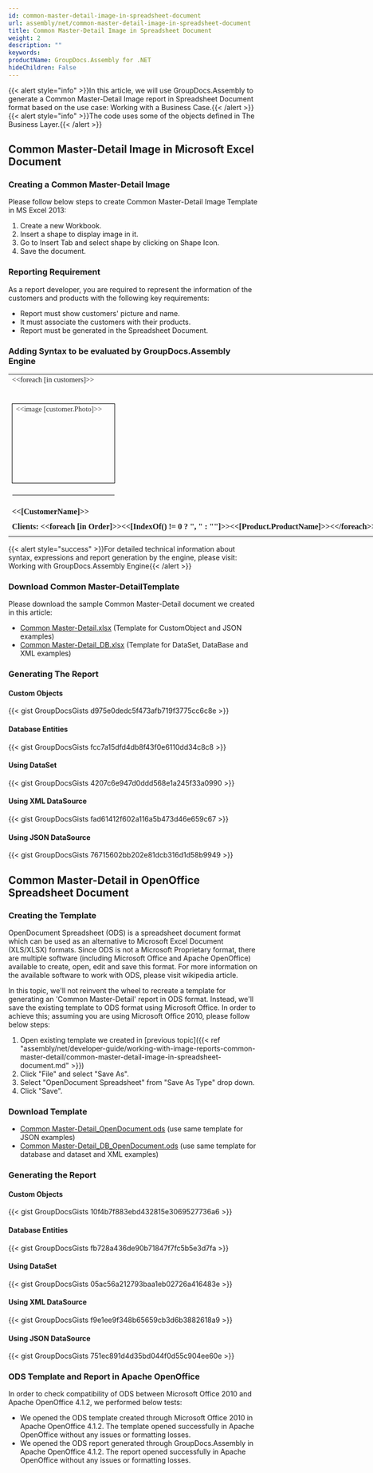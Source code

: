 ```yaml
---
id: common-master-detail-image-in-spreadsheet-document
url: assembly/net/common-master-detail-image-in-spreadsheet-document
title: Common Master-Detail Image in Spreadsheet Document
weight: 2
description: ""
keywords: 
productName: GroupDocs.Assembly for .NET
hideChildren: False
---
```

{{< alert style="info" >}}In this article, we will use GroupDocs.Assembly to generate a Common Master-Detail Image report in Spreadsheet Document format based on the use case: Working with a Business Case.{{< /alert >}}{{< alert style="info" >}}The code uses some of the objects defined in The Business Layer.{{< /alert >}}

## Common Master-Detail Image in Microsoft Excel Document

### Creating a Common Master-Detail Image

Please follow below steps to create Common Master-Detail Image Template in MS Excel 2013:

1.  Create a new Workbook.
2.  Insert a shape to display image in it.
3.  Go to Insert Tab and select shape by clicking on Shape Icon.
4.  Save the document.

### Reporting Requirement

As a report developer, you are required to represent the information of the customers and products with the following key requirements:

*   Report must show customers' picture and name.
*   It must associate the customers with their products.
*   Report must be generated in the Spreadsheet Document.

### Adding Syntax to be evaluated by GroupDocs.Assembly Engine

<table cellspacing="0" cellpadding="0" style="border-collapse: collapse; margin-left: 0pt; width: 722.9pt;"><tbody><tr style="height: 15pt;"><td style="padding-left: 5.4pt; padding-right: 5.4pt; vertical-align: middle; width: 142pt;"><p style="margin-top: 0pt; margin-right: 0pt; margin-bottom: 0pt; margin-left: 0pt;"><span style="font-family: Calibri; font-size: 11pt;">&lt;&lt;</span><span style="font-family: Calibri; font-size: 11pt;">foreach</span><span style="font-family: Calibri; font-size: 11pt;"> [in customers]&gt;&gt;</span></p></td><td style="padding-left: 5.4pt; padding-right: 5.4pt; vertical-align: bottom; width: 38pt;"><p style="margin-top: 0pt; margin-right: 0pt; margin-bottom: 0pt; margin-left: 0pt;"><span style="font-family: Calibri; font-size: 11pt;">&nbsp;</span></p></td><td style="padding-left: 5.4pt; padding-right: 5.4pt; vertical-align: bottom; width: 38pt;"><p style="margin-top: 0pt; margin-right: 0pt; margin-bottom: 0pt; margin-left: 0pt;"><span style="font-family: Calibri; font-size: 11pt;">&nbsp;</span></p></td><td style="padding-left: 5.4pt; padding-right: 5.4pt; vertical-align: bottom; width: 38pt;"><p style="margin-top: 0pt; margin-right: 0pt; margin-bottom: 0pt; margin-left: 0pt;"><span style="font-family: Calibri; font-size: 11pt;">&nbsp;</span></p></td><td style="padding-left: 5.4pt; padding-right: 5.4pt; vertical-align: bottom; width: 38pt;"><p style="margin-top: 0pt; margin-right: 0pt; margin-bottom: 0pt; margin-left: 0pt;"><span style="font-family: Calibri; font-size: 11pt;">&nbsp;</span></p></td><td style="padding-left: 5.4pt; padding-right: 5.4pt; vertical-align: bottom; width: 38pt;"><p style="margin-top: 0pt; margin-right: 0pt; margin-bottom: 0pt; margin-left: 0pt;"><span style="font-family: Calibri; font-size: 11pt;">&nbsp;</span></p></td><td style="padding-left: 5.4pt; padding-right: 5.4pt; vertical-align: bottom; width: 38pt;"><p style="margin-top: 0pt; margin-right: 0pt; margin-bottom: 0pt; margin-left: 0pt;"><span style="font-family: Calibri; font-size: 11pt;">&nbsp;</span></p></td><td style="padding-left: 5.4pt; padding-right: 5.4pt; vertical-align: bottom; width: 38pt;"><p style="margin-top: 0pt; margin-right: 0pt; margin-bottom: 0pt; margin-left: 0pt;"><span style="font-family: Calibri; font-size: 11pt;">&nbsp;</span></p></td><td style="padding-left: 5.4pt; padding-right: 5.4pt; vertical-align: bottom; width: 38pt;"><p style="margin-top: 0pt; margin-right: 0pt; margin-bottom: 0pt; margin-left: 0pt;"><span style="font-family: Calibri; font-size: 11pt;">&nbsp;</span></p></td><td style="padding-left: 5.4pt; padding-right: 5.4pt; vertical-align: bottom; width: 38pt;"><p style="margin-top: 0pt; margin-right: 0pt; margin-bottom: 0pt; margin-left: 0pt;"><span style="font-family: Calibri; font-size: 11pt;">&nbsp;</span></p></td><td style="padding-left: 5.4pt; padding-right: 5.4pt; vertical-align: bottom; width: 38pt;"><p style="margin-top: 0pt; margin-right: 0pt; margin-bottom: 0pt; margin-left: 0pt;"><span style="font-family: Calibri; font-size: 11pt;">&nbsp;</span></p></td><td style="padding-left: 5.4pt; padding-right: 5.4pt; vertical-align: bottom; width: 38pt;"><p style="margin-top: 0pt; margin-right: 0pt; margin-bottom: 0pt; margin-left: 0pt;"><span style="font-family: Calibri; font-size: 11pt;">&nbsp;</span></p></td><td style="vertical-align: top;"></td><td style="vertical-align: top;"></td><td style="vertical-align: top;"></td></tr><tr style="height: 133.45pt;"><td colspan="12" style="padding-left: 5.4pt; padding-right: 5.4pt; vertical-align: bottom; width: 678.8pt;"><p style="margin-top: 0pt; margin-right: 0pt; margin-bottom: 0pt; margin-left: 0pt;"><span style="font-family: Calibri; font-size: 11pt;">&nbsp;</span></p><table cellspacing="0" cellpadding="0" style="border-collapse: collapse; margin-left: 0pt;"><tbody><tr style="height: 119.25pt;"><td style="border-bottom-color: rgb(0, 0, 0); border-bottom-style: solid; border-bottom-width: 0.75pt; border-left-color: rgb(0, 0, 0); border-left-style: solid; border-left-width: 0.75pt; border-right-color: rgb(0, 0, 0); border-right-style: solid; border-right-width: 0.75pt; border-top-color: rgb(0, 0, 0); border-top-style: solid; border-top-width: 0.75pt; padding-left: 5.03pt; padding-right: 5.03pt; vertical-align: top; width: 131.2pt;"><p style="margin-top: 0pt; margin-right: 0pt; margin-bottom: 0pt; margin-left: 0pt;"><span style="background-color: rgb(255, 255, 255); color: rgb(51, 51, 51); font-family: Calibri; font-size: 11pt;">&lt;&lt;image [customer.Photo]&gt;&gt;</span></p></td></tr><tr style="height: 15pt;"><td style="vertical-align: bottom; width: 142pt;"><p style="margin-top: 0pt; margin-right: 0pt; margin-bottom: 0pt; margin-left: 0pt;"><span style="font-family: Calibri; font-size: 11pt;">&nbsp;</span></p></td></tr></tbody></table><p style="margin-top: 0pt; margin-right: 0pt; margin-bottom: 0pt; margin-left: 0pt;"></p></td><td style="vertical-align: top;"></td><td style="vertical-align: top;"></td><td style="vertical-align: top;"></td></tr><tr style="height: 21pt;"><td colspan="5" style="padding-left: 5.4pt; padding-right: 5.4pt; vertical-align: middle; width: 337.2pt;"><p style="margin-top: 0pt; margin-right: 0pt; margin-bottom: 0pt; margin-left: 0pt;"><span style="font-family: Calibri; font-size: 12pt; font-weight: bold;">&lt;&lt;[</span><span style="font-family: Calibri; font-size: 12pt; font-weight: bold;">CustomerName</span><span style="font-family: Calibri; font-size: 12pt; font-weight: bold;">]&gt;&gt;</span></p></td><td style="padding-left: 5.4pt; padding-right: 5.4pt; vertical-align: bottom; width: 38pt;"><p style="margin-top: 0pt; margin-right: 0pt; margin-bottom: 0pt; margin-left: 0pt;"><span style="font-family: Calibri; font-size: 12pt;">&nbsp;</span></p></td><td style="padding-left: 5.4pt; padding-right: 5.4pt; vertical-align: bottom; width: 38pt;"><p style="margin-top: 0pt; margin-right: 0pt; margin-bottom: 0pt; margin-left: 0pt;"><span style="font-family: Calibri; font-size: 12pt;">&nbsp;</span></p></td><td style="padding-left: 5.4pt; padding-right: 5.4pt; vertical-align: bottom; width: 38pt;"><p style="margin-top: 0pt; margin-right: 0pt; margin-bottom: 0pt; margin-left: 0pt;"><span style="font-family: Calibri; font-size: 12pt;">&nbsp;</span></p></td><td style="padding-left: 5.4pt; padding-right: 5.4pt; vertical-align: bottom; width: 38pt;"><p style="margin-top: 0pt; margin-right: 0pt; margin-bottom: 0pt; margin-left: 0pt;"><span style="font-family: Calibri; font-size: 12pt;">&nbsp;</span></p></td><td style="padding-left: 5.4pt; padding-right: 5.4pt; vertical-align: bottom; width: 38pt;"><p style="margin-top: 0pt; margin-right: 0pt; margin-bottom: 0pt; margin-left: 0pt;"><span style="font-family: Calibri; font-size: 12pt;">&nbsp;</span></p></td><td style="padding-left: 5.4pt; padding-right: 5.4pt; vertical-align: bottom; width: 38pt;"><p style="margin-top: 0pt; margin-right: 0pt; margin-bottom: 0pt; margin-left: 0pt;"><span style="font-family: Calibri; font-size: 12pt;">&nbsp;</span></p></td><td style="padding-left: 5.4pt; padding-right: 5.4pt; vertical-align: bottom; width: 38pt;"><p style="margin-top: 0pt; margin-right: 0pt; margin-bottom: 0pt; margin-left: 0pt;"><span style="font-family: Calibri; font-size: 12pt;">&nbsp;</span></p></td><td style="padding-left: 5.4pt; padding-right: 5.4pt; vertical-align: bottom; width: 0.3pt;"><p style="margin-top: 0pt; margin-right: 0pt; margin-bottom: 0pt; margin-left: 0pt;"><span style="font-family: Calibri; font-size: 12pt;">&nbsp;</span></p></td><td style="padding-left: 5.4pt; padding-right: 5.4pt; vertical-align: bottom; width: 0.3pt;"><p style="margin-top: 0pt; margin-right: 0pt; margin-bottom: 0pt; margin-left: 0pt;"><span style="font-family: Calibri; font-size: 12pt;">&nbsp;</span></p></td><td style="padding-left: 5.4pt; padding-right: 5.4pt; vertical-align: bottom; width: 0.3pt;"><p style="margin-top: 0pt; margin-right: 0pt; margin-bottom: 0pt; margin-left: 0pt;"><span style="font-family: Calibri; font-size: 12pt;">&nbsp;</span></p></td></tr><tr style="height: 21pt;"><td colspan="15" style="padding-left: 5.4pt; padding-right: 5.4pt; vertical-align: bottom; width: 712.1pt;"><p style="margin-top: 0pt; margin-right: 0pt; margin-bottom: 0pt; margin-left: 0pt;"><span style="font-family: Calibri; font-size: 12pt; font-weight: bold;">Clients: &lt;&lt;</span><span style="font-family: Calibri; font-size: 12pt; font-weight: bold;">foreach</span><span style="font-family: Calibri; font-size: 12pt; font-weight: bold;"> [in Order]&gt;&gt;&lt;</span><span style="font-family: Calibri; font-size: 12pt; font-weight: bold;">&lt;[</span><span style="font-family: Calibri; font-size: 12pt; font-weight: bold;">IndexOf</span><span style="font-family: Calibri; font-size: 12pt; font-weight: bold;">() != 0 ? ", " : ""]&gt;&gt;&lt;&lt;[</span><span style="font-family: Calibri; font-size: 12pt; font-weight: bold;">Product.ProductName</span><span style="font-family: Calibri; font-size: 12pt; font-weight: bold;">]&gt;&gt;&lt;&lt;/</span><span style="font-family: Calibri; font-size: 12pt; font-weight: bold;">foreach</span><span style="font-family: Calibri; font-size: 12pt; font-weight: bold;">&gt;&gt;</span></p></td></tr><tr style="height: 0pt;"><td style="width: 152.8pt; border-top-color: initial; border-top-style: none; border-top-width: initial; border-right-color: initial; border-right-style: none; border-right-width: initial; border-bottom-color: initial; border-bottom-style: none; border-bottom-width: initial; border-left-color: initial; border-left-style: none; border-left-width: initial;"></td><td style="width: 48.8pt; border-top-color: initial; border-top-style: none; border-top-width: initial; border-right-color: initial; border-right-style: none; border-right-width: initial; border-bottom-color: initial; border-bottom-style: none; border-bottom-width: initial; border-left-color: initial; border-left-style: none; border-left-width: initial;"></td><td style="width: 48.8pt; border-top-color: initial; border-top-style: none; border-top-width: initial; border-right-color: initial; border-right-style: none; border-right-width: initial; border-bottom-color: initial; border-bottom-style: none; border-bottom-width: initial; border-left-color: initial; border-left-style: none; border-left-width: initial;"></td><td style="width: 48.8pt; border-top-color: initial; border-top-style: none; border-top-width: initial; border-right-color: initial; border-right-style: none; border-right-width: initial; border-bottom-color: initial; border-bottom-style: none; border-bottom-width: initial; border-left-color: initial; border-left-style: none; border-left-width: initial;"></td><td style="width: 48.8pt; border-top-color: initial; border-top-style: none; border-top-width: initial; border-right-color: initial; border-right-style: none; border-right-width: initial; border-bottom-color: initial; border-bottom-style: none; border-bottom-width: initial; border-left-color: initial; border-left-style: none; border-left-width: initial;"></td><td style="width: 48.8pt; border-top-color: initial; border-top-style: none; border-top-width: initial; border-right-color: initial; border-right-style: none; border-right-width: initial; border-bottom-color: initial; border-bottom-style: none; border-bottom-width: initial; border-left-color: initial; border-left-style: none; border-left-width: initial;"></td><td style="width: 48.8pt; border-top-color: initial; border-top-style: none; border-top-width: initial; border-right-color: initial; border-right-style: none; border-right-width: initial; border-bottom-color: initial; border-bottom-style: none; border-bottom-width: initial; border-left-color: initial; border-left-style: none; border-left-width: initial;"></td><td style="width: 48.8pt; border-top-color: initial; border-top-style: none; border-top-width: initial; border-right-color: initial; border-right-style: none; border-right-width: initial; border-bottom-color: initial; border-bottom-style: none; border-bottom-width: initial; border-left-color: initial; border-left-style: none; border-left-width: initial;"></td><td style="width: 48.8pt; border-top-color: initial; border-top-style: none; border-top-width: initial; border-right-color: initial; border-right-style: none; border-right-width: initial; border-bottom-color: initial; border-bottom-style: none; border-bottom-width: initial; border-left-color: initial; border-left-style: none; border-left-width: initial;"></td><td style="width: 48.8pt; border-top-color: initial; border-top-style: none; border-top-width: initial; border-right-color: initial; border-right-style: none; border-right-width: initial; border-bottom-color: initial; border-bottom-style: none; border-bottom-width: initial; border-left-color: initial; border-left-style: none; border-left-width: initial;"></td><td style="width: 48.8pt; border-top-color: initial; border-top-style: none; border-top-width: initial; border-right-color: initial; border-right-style: none; border-right-width: initial; border-bottom-color: initial; border-bottom-style: none; border-bottom-width: initial; border-left-color: initial; border-left-style: none; border-left-width: initial;"></td><td style="width: 48.8pt; border-top-color: initial; border-top-style: none; border-top-width: initial; border-right-color: initial; border-right-style: none; border-right-width: initial; border-bottom-color: initial; border-bottom-style: none; border-bottom-width: initial; border-left-color: initial; border-left-style: none; border-left-width: initial;"></td><td style="width: 11.1pt; border-top-color: initial; border-top-style: none; border-top-width: initial; border-right-color: initial; border-right-style: none; border-right-width: initial; border-bottom-color: initial; border-bottom-style: none; border-bottom-width: initial; border-left-color: initial; border-left-style: none; border-left-width: initial;"></td><td style="width: 11.1pt; border-top-color: initial; border-top-style: none; border-top-width: initial; border-right-color: initial; border-right-style: none; border-right-width: initial; border-bottom-color: initial; border-bottom-style: none; border-bottom-width: initial; border-left-color: initial; border-left-style: none; border-left-width: initial;"></td><td style="width: 11.1pt; border-top-color: initial; border-top-style: none; border-top-width: initial; border-right-color: initial; border-right-style: none; border-right-width: initial; border-bottom-color: initial; border-bottom-style: none; border-bottom-width: initial; border-left-color: initial; border-left-style: none; border-left-width: initial;"></td></tr></tbody></table>

{{< alert style="success" >}}For detailed technical information about syntax, expressions and report generation by the engine, please visit: Working with GroupDocs.Assembly Engine{{< /alert >}}

### Download Common Master-DetailTemplate

Please download the sample Common Master-Detail document we created in this article:

*   [Common Master-Detail.xlsx](https://github.com/groupdocsassembly/GroupDocs_Assembly_NET/blob/master/Examples/Data/Source/Spreadsheet%20Templates/Common%20Master-Detail.xlsx?raw=true) (Template for CustomObject and JSON examples)
*   [Common Master-Detail\_DB.xlsx](https://github.com/groupdocsassembly/GroupDocs_Assembly_NET/blob/master/Examples/Data/Source/Spreadsheet%20Templates/Common%20Master-Detail_DB.xlsx?raw=true) (Template for DataSet, DataBase and XML examples)

### Generating The Report

#### Custom Objects

{{< gist GroupDocsGists d975e0dedc5f473afb719f3775cc6c8e >}}



#### Database Entities

{{< gist GroupDocsGists fcc7a15dfd4db8f43f0e6110dd34c8c8 >}}



#### Using DataSet

{{< gist GroupDocsGists 4207c6e947d0ddd568e1a245f33a0990 >}}



#### Using XML DataSource

{{< gist GroupDocsGists fad61412f602a116a5b473d46e659c67 >}}



#### Using JSON DataSource

{{< gist GroupDocsGists 76715602bb202e81dcb316d1d58b9949 >}}



## Common Master-Detail in OpenOffice Spreadsheet Document

### Creating the Template

OpenDocument Spreadsheet (ODS) is a spreadsheet document format which can be used as an alternative to Microsoft Excel Document (XLS/XLSX) formats. Since ODS is not a Microsoft Proprietary format, there are multiple software (including Microsoft Office and Apache OpenOffice) available to create, open, edit and save this format. For more information on the available software to work with ODS, please visit wikipedia article.

In this topic, we'll not reinvent the wheel to recreate a template for generating an 'Common Master-Detail' report in ODS format. Instead, we'll save the existing template to ODS format using Microsoft Office. In order to achieve this; assuming you are using Microsoft Office 2010, please follow below steps:

1.  Open existing template we created in [previous topic]({{< ref "assembly/net/developer-guide/working-with-image-reports-common-master-detail/common-master-detail-image-in-spreadsheet-document.md" >}})
2.  Click "File" and select "Save As".
3.  Select "OpenDocument Spreadsheet" from "Save As Type" drop down.
4.  Click "Save".

### Download Template

*   [Common Master-Detail\_OpenDocument.ods](https://github.com/groupdocsassembly/GroupDocs_Assembly_NET/blob/master/Examples/Data/Source/Spreadsheet%20Templates/Common%20Master-Detail_OpenDocument.ods?raw=true) (use same template for JSON examples)
*   [Common Master-Detail\_DB\_OpenDocument.ods](https://github.com/groupdocsassembly/GroupDocs_Assembly_NET/blob/master/Examples/Data/Source/Spreadsheet%20Templates/Common%20Master-Detail_DB_OpenDocument.ods?raw=true) (use same template for database and dataset and XML examples)

### Generating the Report

#### Custom Objects

{{< gist GroupDocsGists 10f4b7f883ebd432815e3069527736a6 >}}



#### Database Entities

{{< gist GroupDocsGists fb728a436de90b71847f7fc5b5e3d7fa >}}



#### Using DataSet

{{< gist GroupDocsGists 05ac56a212793baa1eb02726a416483e >}}



#### Using XML DataSource

{{< gist GroupDocsGists f9e1ee9f348b65659cb3d6b3882618a9 >}}



#### Using JSON DataSource

{{< gist GroupDocsGists 751ec891d4d35bd044f0d55c904ee60e >}}



### ODS Template and Report in Apache OpenOffice

In order to check compatibility of ODS between Microsoft Office 2010 and Apache OpenOffice 4.1.2, we performed below tests:

*   We opened the ODS template created through Microsoft Office 2010 in Apache OpenOffice 4.1.2. The template opened successfully in Apache OpenOffice without any issues or formatting losses.
*   We opened the ODS report generated through GroupDocs.Assembly in Apache OpenOffice 4.1.2. The report opened successfully in Apache OpenOffice without any issues or formatting losses.
